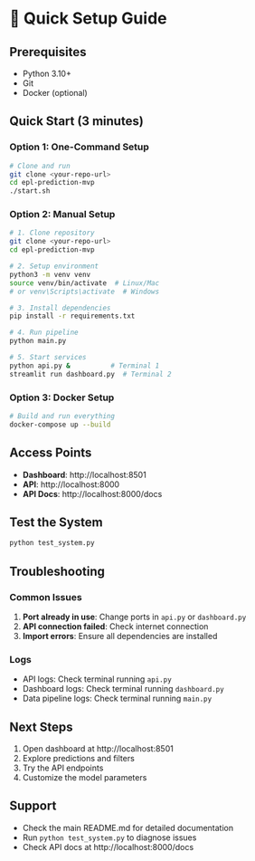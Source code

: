 # 🚀 Quick Setup Guide

## Prerequisites
- Python 3.10+
- Git
- Docker (optional)

## Quick Start (3 minutes)

### Option 1: One-Command Setup
```bash
# Clone and run
git clone <your-repo-url>
cd epl-prediction-mvp
./start.sh
```

### Option 2: Manual Setup
```bash
# 1. Clone repository
git clone <your-repo-url>
cd epl-prediction-mvp

# 2. Setup environment
python3 -m venv venv
source venv/bin/activate  # Linux/Mac
# or venv\Scripts\activate  # Windows

# 3. Install dependencies
pip install -r requirements.txt

# 4. Run pipeline
python main.py

# 5. Start services
python api.py &          # Terminal 1
streamlit run dashboard.py  # Terminal 2
```

### Option 3: Docker Setup
```bash
# Build and run everything
docker-compose up --build
```

## Access Points
- **Dashboard**: http://localhost:8501
- **API**: http://localhost:8000
- **API Docs**: http://localhost:8000/docs

## Test the System
```bash
python test_system.py
```

## Troubleshooting

### Common Issues
1. **Port already in use**: Change ports in `api.py` or `dashboard.py`
2. **API connection failed**: Check internet connection
3. **Import errors**: Ensure all dependencies are installed

### Logs
- API logs: Check terminal running `api.py`
- Dashboard logs: Check terminal running `dashboard.py`
- Data pipeline logs: Check terminal running `main.py`

## Next Steps
1. Open dashboard at http://localhost:8501
2. Explore predictions and filters
3. Try the API endpoints
4. Customize the model parameters

## Support
- Check the main README.md for detailed documentation
- Run `python test_system.py` to diagnose issues
- Check API docs at http://localhost:8000/docs
